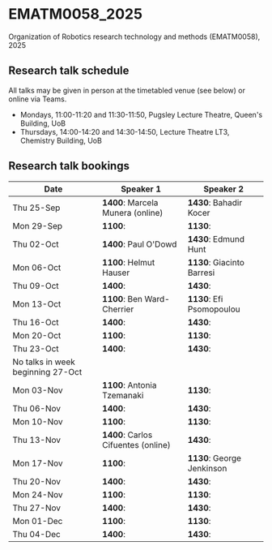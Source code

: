 # EMATM0058_2025
Organization of Robotics research technology and methods (EMATM0058), 2025

## Research talk schedule

All talks may be given in person at the timetabled venue (see below) or online via Teams.

- Mondays, 11:00-11:20 and 11:30-11:50, Pugsley Lecture Theatre, Queen's Building, UoB
- Thursdays, 14:00-14:20 and 14:30-14:50, Lecture Theatre LT3, Chemistry Building, UoB

## Research talk bookings

| Date | Speaker 1 | Speaker 2 |
| --- | --- | --- |
| Thu 25-Sep | **1400**: Marcela Munera (online)  | **1430**: Bahadir Kocer |
| Mon 29-Sep | **1100**:  | **1130**:  |
| Thu 02-Oct | **1400**: Paul O'Dowd  |**1430**: Edmund Hunt |
| Mon 06-Oct | **1100**: Helmut Hauser  |**1130**: Giacinto Barresi|
| Thu 09-Oct | **1400**:   |**1430**: |
| Mon	13-Oct | **1100**: Ben Ward-Cherrier   |**1130**: Efi Psomopoulou|
| Thu 16-Oct | **1400**:   |**1430**: |
| Mon	20-Oct | **1100**:   |**1130**: |
| Thu 23-Oct | **1400**:   |**1430**: |
| No talks in week beginning 27-Oct	
| Mon	03-Nov | **1100**: Antonia Tzemanaki  |**1130**:|
| Thu 06-Nov | **1400**:   |**1430**: |
| Mon	10-Nov | **1100**:   |**1130**: |
| Thu 13-Nov | **1400**: Carlos Cifuentes (online) |**1430**: |
| Mon	17-Nov | **1100**:   |**1130**: George Jenkinson|
| Thu 20-Nov | **1400**:   |**1430**: |
| Mon	24-Nov | **1100**:   |**1130**: |
| Thu 27-Nov | **1400**:   |**1430**: |
| Mon	01-Dec | **1100**:   |**1130**: |
| Thu 04-Dec | **1400**:   |**1430**: |
